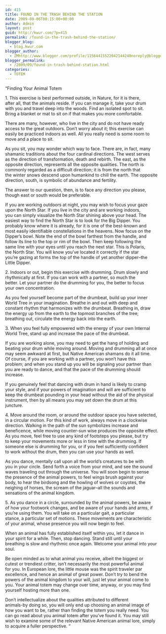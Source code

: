 ```yaml
---
id: 415
title: FOUND IN THE TRASH BEHIND THE STATION
date: 2009-09-06T00:15:00+00:00
author: Admin
layout: post
guid: http://kwur.com/?p=415
permalink: /found-in-the-trash-behind-the-station/
blogger_blog:
  - blog.kwur.com
blogger_author:
  - ZMhttp://www.blogger.com/profile/11564415522042144240noreply@blogger.com
blogger_permalink:
  - /2009/09/found-in-trash-behind-station.html
categories:
  - TOTEM
---
```

<div class="pf-content">
  <p>
    &#8220;Finding Your Animal Totem
  </p>
  
  <p>
    1. This exercise is best performed outside, in Nature, for it is there,<br />after all, that the animals reside. If you can manage it, take your drum<br />with you and travel deep into the woods. Find an isolated spot to sit.<br />Bring a blanket or mat to sit on if that makes you more comfortable.
  </p>
  
  <p>
    There are many, however, who live in the city and do not have ready<br />access to the great outdoors. Don&#8217;t worry about it; this exercise can<br />easily be practiced indoors as well. All you really need is some room to<br />move and a place to sit.
  </p>
  
  <p>
    As you sit, you may wonder which way to face. There are, in fact, many<br />shamanic traditions about the four cardinal directions. The west serves<br />as the direction of transformation, death and rebirth. The east, as the<br />opposite direction, represents all the opposite qualities. The north is<br />commonly regarded as a difficult direction; it is from the north that<br />the winter snows descend upon humankind to chill the earth. The opposite<br />direction, south, is symbolic of abundance and fertility.
  </p>
  
  <p>
    The answer to our question, then, is to face any direction you please,<br />though east or south would be preferable.
  </p>
  
  <p>
    If you are working outdoors at night, you may wish to focus your gaze<br />upon the North Star. If you live in the city and are working indoors,<br />you can simply visualize the North Star shining above your head. The<br />easiest way to find the North Star is to look for the Big Dipper. You<br />probably know where it is already, for it is one of the best-known and<br />most easily identifiable constellations in the heavens. Now focus on the<br />Dipper&#8217;s bowl. Note the end of the bowl farthest from the handle, and<br />follow its line to the top or rim of the bowl. Then keep following the<br />same line with your eyes until you reach the next star. This is Polaris,<br />the North Star. You will know you&#8217;ve located it correctly if the star<br />you&#8217;re gazing at forms the top of the handle of yet another dipper&#8211;the<br />Little Dipper.
  </p>
  
  <p>
    2. Indoors or out, begin this exercise with drumming. Drum slowly and<br />rhythmically at first. If you can work with a partner, so much the<br />better. Let your partner do the drumming for you, the better to focus<br />your own concentration.
  </p>
  
  <p>
    As you feel yourself become part of the drumbeat, build up your inner<br />World Tree in your imagination. Breathe in and out with deep and<br />constant rhythm that harmonizes with the drumbeat. Breathing in, draw<br />the energy up from the earth to the topmost branches of the tree;<br />breathing out, circulate the energy back into the earth.
  </p>
  
  <p>
    3. When you feel fully empowered with the energy of your own Internal<br />World Tree, stand up and increase the pace of the drumbeat.
  </p>
  
  <p>
    If you are working alone, you may need to get the hang of holding and<br />beating your drum while moving around. Moving and drumming all at once<br />may seem awkward at first, but Native American shamans do it all time.<br />Of course, if you are working with a partner, you won&#8217;t have this<br />problem; and when you stand up you will be signaling your partner than<br />you are ready to dance, and that the pace of the drumming should<br />increase.
  </p>
  
  <p>
    If you genuinely feel that dancing with drum in hand is likely to cramp<br />your style, and if your powers of imagination and will are sufficient to<br />keep the drumbeat pounding in your head without the aid of the physical<br />instrument, then by all means you may set down the drum at this<br />juncture.
  </p>
  
  <p>
    4. Move around the room, or around the outdoor space you have selected,<br />in a circular motion. For this kind of work, always move in a clockwise<br />direction. Walking in the path of the sun symbolizes increase and<br />beneficence, while moving counter-sun wise produces the opposite effect.<br />As you move, feel free to use any kind of footsteps you please, but try<br />to keep your movements more or less in time with the drumming. If<br />someone else is drumming for you, or if you feel sufficiently confident<br />to work without the drum, then you can use your hands as well.
  </p>
  
  <p>
    As you dance, mentally call upon all the world&#8217;s creatures to be with<br />you in your circle. Send forth a voice from your mind, and see the sound<br />waves traveling out through the universe. You will soon begin to sense<br />the presence of the animal powers, to feel wings brush against your<br />body, to hear the birdsong and the howling of wolves or coyotes, the<br />neighing of horses, the scream of the jaguar&#8211;all the sounds and<br />sensations of the animal kingdom.
  </p>
  
  <p>
    5. As you dance in a circle, surrounded by the animal powers, be aware<br />of how your footwork changes, and be aware of your hands and arms, if<br />you&#8217;re using them. You will take on a particular gait, a particular<br />stance, a particular set of motions. These movements are characteristic<br />of your animal, whose presence you will now begin to feel.
  </p>
  
  <p>
    When an animal has fully established itself within you, let it dance in<br />your spirit for a while. Then, stop dancing. Stand still until your<br />breathing is slow and rhythmic once again. Welcome your animal into your<br />soul.
  </p>
  
  <p>
    Be open minded as to what animal you receive, albeit the biggest or<br />cutest or trendiest critter, isn&#8217;t necessarily the most powerful animal<br />for you. In European lore, the little mouse was the spirit traveler par<br />excellence, and hence an animal of great power. Don&#8217;t try to bend the<br />powers of the animal kingdom to your will, just let your animal come to<br />you. Your animal totem may change over time, anyway, or you may find<br />yourself hosting more than one.
  </p>
  
  <p>
    Don&#8217;t intellectualize about the qualities attributed to different<br />animals-by doing so, you will only end up choosing an animal image of<br />how you want to be, rather than finding the totem you really need. You<br />can go read about you animal totem after you&#8217;ve found it. You may still<br />wish to examine some of the relevant Native American animal lore, simply<br />to acquire a fuller perspective. &#8220;
  </p>
</div>
